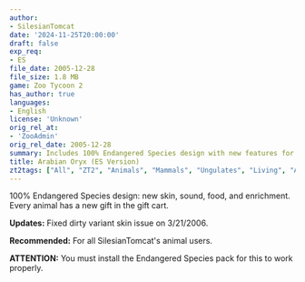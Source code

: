 ```yaml
---
author:
- SilesianTomcat
date: '2024-11-25T20:00:00'
draft: false
exp_req:
- ES
file_date: 2005-12-28
file_size: 1.8 MB
game: Zoo Tycoon 2
has_author: true
languages:
- English
license: 'Unknown'
orig_rel_at:
- 'ZooAdmin'
orig_rel_date: 2005-12-28
summary: Includes 100% Endangered Species design with new features for the Arabian Oryx.
title: Arabian Oryx (ES Version)
zt2tags: ["All", "ZT2", "Animals", "Mammals", "Ungulates", "Living", "Asian" ]
---
```

100% Endangered Species design: new skin, sound, food, and enrichment. Every animal has a new gift in the gift cart.

**Updates:** Fixed dirty variant skin issue on 3/21/2006.  

**Recommended:** For all SilesianTomcat's animal users.  

**ATTENTION:** You must install the Endangered Species pack for this to work properly.

